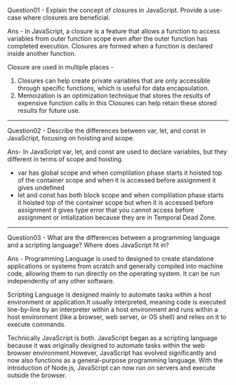 Question01 - Explain the concept of closures in JavaScript. Provide a use-case where closures are beneficial.

Ans - In JavaScript, a closure is a feature that allows a function to access variables from outer function scope even after the outer function has completed execution. Closures are formed when a function is declared inside another function.

Closure are used in multiple places -

1. Closures can help create private variables that are only accessible through specific functions, which is useful for data encapsulation.
2. Memoization is an optimization technique that stores the results of expensive function calls in this Closures can help retain these stored results for future use.

---

Question02 - Describe the differences between var, let, and const in JavaScript, focusing on hoisting and scope.

Ans- In JavaScript var, let, and const are used to declare variables, but they different in terms of scope and hoisting.

- var has global scope and when complilation phase starts it hoisted top of the container scope and when it is accessed before assignment it gives undefined
- let and const has both block scope and when complilation phase starts it hoisted top of the container scope but when it is accessed before assignment it gives type error that you cannot access before assignment or intialization because they are in Temporal Dead Zone.

---

Question03 - What are the differences between a programming language and a scripting language? Where does JavaScript fit in?

Ans - Programming Language is used to designed to create standalone applications or systems from scratch and generally compiled into machine code, allowing them to run directly on the operating system. It can be run independently of any other software.

Scripting Language is designed mainly to automate tasks within a host environment or application.It usually interpreted, meaning code is executed line-by-line by an interpreter within a host environment and runs within a host environment (like a browser, web server, or OS shell) and relies on it to execute commands.

Technically JavaScript is both. JavaScript began as a scripting language because it was originally designed to automate tasks within the web browser environment.However, JavaScript has evolved significantly and now also functions as a general-purpose programming language. With the introduction of Node.js, JavaScript can now run on servers and execute outside the browser.
